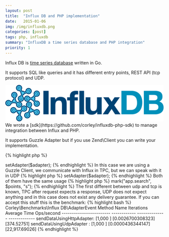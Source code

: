 ```yaml
---
layout: post
title:  "Influx DB and PHP implementation"
date:   2015-01-06
img: /img/influxdb.png
categories: [post]
tags: php, influxdb
summary: "InfluxDB a time series database and PHP integration"
priority: 1
---
```

Influx DB is [time series database](http://en.wikipedia.org/wiki/Time_series_database) written in Go.

It supports SQL like queries and it has different entry points, REST API (tcp protocol) and UDP.

<div class="row">
<div class="col-md-4 col-md-offset-3"><img class="img-responsive" src="/img/influxdb.png"></div>
</div>
We wrote a [sdk](https://github.com/corley/influxdb-php-sdk) to manage integration between Influx and PHP.

It supports Guzzle Adapter but if you use Zend\Client you can write your implementation.

{% highlight php %}
<?php
$guzzle = new \GuzzleHttp\Client();

$options = new Options();
$adapter = new GuzzleAdapter($guzzle, $options);

$client = new Client();
$client->setAdapter($adapter);
{% endhighlight %}

In this case we are using a Guzzle Client, we communicate with Influx in TPC, but we can speak with it in UDP

{% highlight php %}
<?php
$options = new Options();
$adapter = new UdpAdapter($options);

$client = new Client();
$client->setAdapter($adapter);
{% endhighlight %}

Both of them have the same usage

{% highlight php %}
<?php
$client->mark("app.search", $points, "s");
{% endhighlight %}

The first different between udp and tcp is known, TPC after request expects a response, UDP does not expect anything and in this case does not exist any delivery guarantee.
If you can accept this stuff this is the benchmark:

{% highlight bash %}
Corley\Benchmarks\Influx DB\AdapterEvent
    Method Name                Iterations    Average Time      Ops/second
    ------------------------  ------------  --------------    -------------
    sendDataUsingHttpAdapter: [1,000     ] [0.0026700308323] [374.52751]
    sendDataUsingUdpAdapter : [1,000     ] [0.0000436344147] [22,917.69026]
{% endhighlight %}
